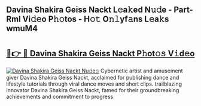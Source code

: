 ## Davina Shakira Geiss Nackt L𝚎a𝚔ed N𝚞𝚍e - Part-Rml Vi𝚍𝚎o P𝚑𝚘tos - H𝚘𝚝 O𝚗𝚕yf𝚊ns L𝚎a𝚔s wmuM4

# <h2><a href="http://kfc4taz.oniu.top/?m=Davina+Shakira+Geiss+Nackt">🔗👉 🔴 Davina Shakira Geiss Nackt P𝚑ot𝚘𝚜 V𝚒d𝚎o</a></h2>

[![Davina Shakira Geiss Nackt Nu𝚍e𝚜](https://i.imgur.com/0qMVB7G.gif)](http://kfc4taz.oniu.top/?m=Davina+Shakira+Geiss+Nackt)
Cybernetic artist and amusement giver Davina Shakira Geiss Nackt, acclaimed for publishing dance and lifestyle tutorials through viral dance moves and short clips. trailblazing innovator Davina Shakira Geiss Nackt, famed for their groundbreaking achievements and commitment to progress.  
